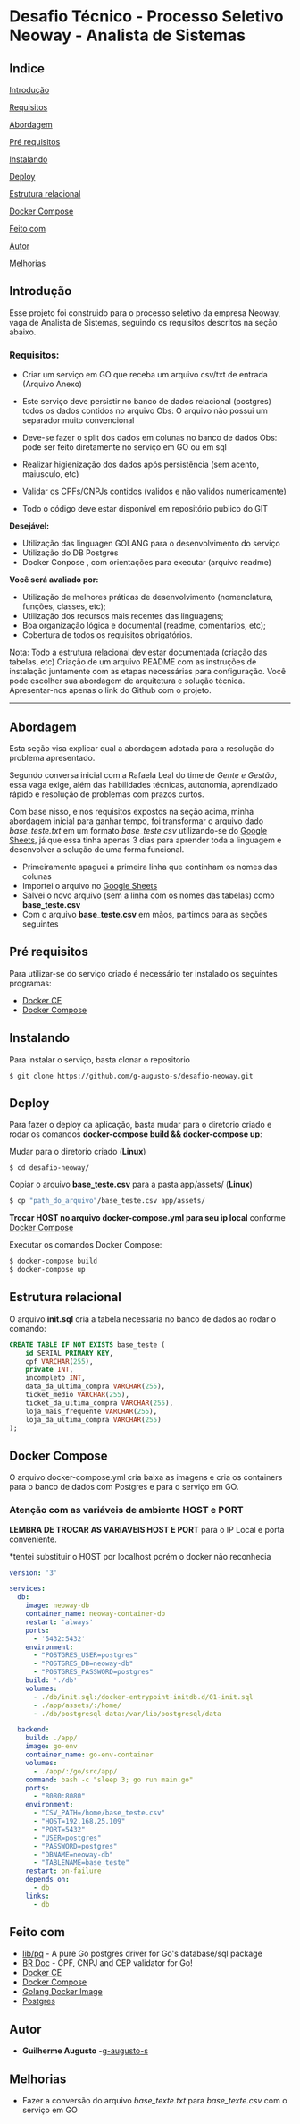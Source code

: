 # Desafio Técnico - Processo Seletivo Neoway - Analista de Sistemas


## Indice
[Introdução](#introdução)

[Requisitos](#requisitos)

[Abordagem](#abordagem)

[Pré requisitos](#pré-requisitos)

[Instalando](#instalando)

[Deploy](#deploy)

[Estrutura relacional](#estrutura-relacional)

[Docker Compose](#docker-compose)

[Feito com](#feito-com)

[Autor](#autor)

[Melhorias](#melhorias)


## Introdução

Esse projeto foi construido para o processo seletivo da empresa Neoway, vaga de Analista de Sistemas, seguindo os requisitos descritos na seção abaixo.


### Requisitos:
- Criar um serviço em GO que receba um arquivo csv/txt de entrada (Arquivo Anexo)
- Este serviço deve persistir no banco de dados relacional (postgres) todos os dados contidos no arquivo
  Obs: O arquivo não possui um separador muito convencional
 
- Deve-se fazer o split dos dados em colunas no banco de dados
 Obs: pode ser feito diretamente no serviço em GO ou em sql
 
- Realizar higienização dos dados após persistência (sem acento, maiusculo, etc)
- Validar os CPFs/CNPJs contidos (validos e não validos numericamente)
- Todo o código deve estar disponível em repositório publico do GIT
 
**Desejável:**
- Utilização das linguagen GOLANG para o desenvolvimento do serviço
- Utilização do DB Postgres
- Docker Conpose , com orientações para executar (arquivo readme) 

**Você será avaliado por:**
- Utilização de melhores práticas de desenvolvimento (nomenclatura, funções, classes, etc);
- Utilização dos recursos mais recentes das linguagens;
- Boa organização lógica e documental (readme, comentários, etc);
- Cobertura de todos os requisitos obrigatórios.

Nota:
Todo a estrutura relacional dev estar documentada (criação das tabelas, etc)
Criação de um arquivo README com as instruções de instalação juntamente com as etapas necessárias para configuração.
Você pode escolher sua abordagem de arquitetura e solução técnica.
Apresentar-nos apenas o link do Github com o projeto.

___


## Abordagem

Esta seção visa explicar qual a abordagem adotada para a resolução do problema apresentado. 

Segundo conversa inicial com a Rafaela Leal do time de *Gente e Gestão*, essa vaga exige, além das habilidades técnicas, autonomia, aprendizado rápido e resolução de problemas com prazos curtos. 

Com base nisso, e nos requisitos expostos na seção acima, minha abordagem inicial para ganhar tempo, foi transformar o arquivo dado *base_teste.txt* em um formato *base_teste.csv* utilizando-se do [Google Sheets](https://www.google.com/sheets/about/), já que essa tinha apenas 3 dias para aprender toda a linguagem e desenvolver a solução de uma forma funcional. 

- Primeiramente apaguei a primeira linha que continham os nomes das colunas
- Importei o arquivo no [Google Sheets](https://www.google.com/sheets/about/)
- Salvei o novo arquivo (sem a linha com os nomes das tabelas) como **base_teste.csv**
- Com o arquivo **base_teste.csv** em mãos, partimos para as seções seguintes

## Pré requisitos

Para utilizar-se do serviço criado é necessário ter instalado os seguintes programas:

* [Docker CE](https://docs.docker.com/install/)
* [Docker Compose](https://docs.docker.com/compose/install/)

## Instalando

Para instalar o serviço, basta clonar o repositorio

``` shell
$ git clone https://github.com/g-augusto-s/desafio-neoway.git
```

## Deploy

Para fazer o deploy da aplicação, basta mudar para o diretorio criado e rodar os comandos **docker-compose build && docker-compose up**:

Mudar para o diretorio criado (**Linux**)

``` shell
$ cd desafio-neoway/
```

Copiar o arquivo **base_teste.csv** para a pasta app/assets/ (**Linux**)

``` bash
$ cp "path_do_arquivo"/base_teste.csv app/assets/
```
**Trocar HOST no arquivo docker-compose.yml para seu ip local** conforme [Docker Compose](#docker-compose)

Executar os comandos Docker Compose:
``` bash
$ docker-compose build
$ docker-compose up
```

## Estrutura relacional
O arquivo **init.sql** cria a tabela necessaria no banco de dados ao rodar o comando:

``` sql
CREATE TABLE IF NOT EXISTS base_teste (
    id SERIAL PRIMARY KEY,
    cpf VARCHAR(255),
    private INT,  
    incompleto INT,
    data_da_ultima_compra VARCHAR(255),
    ticket_medio VARCHAR(255),
    ticket_da_ultima_compra VARCHAR(255),
    loja_mais_frequente VARCHAR(255),
    loja_da_ultima_compra VARCHAR(255)
);
```
## Docker Compose

O arquivo docker-compose.yml cria baixa as imagens e cria os containers para o banco de dados com Postgres e para o serviço em GO.

### Atenção com as variáveis de ambiente HOST e PORT

**LEMBRA DE TROCAR AS VARIAVEIS HOST E PORT** para o IP Local e porta conveniente.

*tentei substituir o HOST por localhost porém o docker não reconhecia

``` yml
version: '3'

services:
  db:
    image: neoway-db
    container_name: neoway-container-db
    restart: 'always'
    ports:
      - '5432:5432'
    environment:
      - "POSTGRES_USER=postgres"
      - "POSTGRES_DB=neoway-db"
      - "POSTGRES_PASSWORD=postgres"
    build: './db'
    volumes:
      - ./db/init.sql:/docker-entrypoint-initdb.d/01-init.sql
      - ./app/assets/:/home/
      - ./db/postgresql-data:/var/lib/postgresql/data

  backend:
    build: ./app/
    image: go-env
    container_name: go-env-container
    volumes:
      - ./app/:/go/src/app/
    command: bash -c "sleep 3; go run main.go"
    ports:
      - "8080:8080"
    environment:
      - "CSV_PATH=/home/base_teste.csv"
      - "HOST=192.168.25.109"
      - "PORT=5432"
      - "USER=postgres"
      - "PASSWORD=postgres"
      - "DBNAME=neoway-db"
      - "TABLENAME=base_teste"
    restart: on-failure
    depends_on:
      - db
    links:
      - db
```

## Feito com

* [lib/pq](https://github.com/lib/pq) - A pure Go postgres driver for Go's database/sql package
* [BR Doc](https://github.com/Nhanderu/brdoc) - CPF, CNPJ and CEP validator for Go!
* [Docker CE](https://docs.docker.com/install/)
* [Docker Compose](https://docs.docker.com/compose/install/)
* [Golang Docker Image](https://hub.docker.com/_/golang)
* [Postgres](https://hub.docker.com/_/postgres)

## Autor 

* **Guilherme Augusto** -[g-augusto-s](https://github.com/g-augusto-s/)

## Melhorias

* Fazer a conversão do arquivo *base_texte.txt* para *base_texte.csv* com o serviço em GO